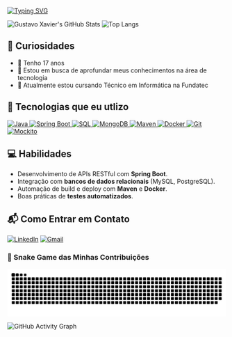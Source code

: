 
[![Typing SVG](https://readme-typing-svg.herokuapp.com?font=Fira+Code&size=24&duration=4000&pause=1000&color=00FFBF&center=true&vCenter=true&width=500&lines=Hi%2C+I'm+Gustavo+Xavier;Aspiring+Back-End+Developer)](https://git.io/typing-svg)


![Gustavo Xavier's GitHub Stats](https://github-readme-stats.vercel.app/api?username=xavier0999&show_icons=true&theme=radical)
![Top Langs](https://github-readme-stats.vercel.app/api/top-langs/?username=xavier0999&layout=compact&theme=radical)

## 👋 Curiosidades

- 🎂 Tenho 17 anos  
- 🎯 Estou em busca de aprofundar meus conhecimentos na área de tecnologia  
- 🚀 Atualmente estou cursando Técnico em Informática na Fundatec  
  


## 🚀 Tecnologias que eu utlizo

<p align="left">
  <a href="https://www.java.com/" target="_blank">
    <img src="https://cdn.jsdelivr.net/gh/devicons/devicon/icons/java/java-original.svg" alt="Java" width="40" height="40"/>
  </a>
  <a href="https://spring.io/projects/spring-boot" target="_blank">
    <img src="https://cdn.jsdelivr.net/gh/devicons/devicon/icons/spring/spring-original.svg" alt="Spring Boot" width="40" height="40"/>
  </a>
  <a href="https://www.mysql.com/" target="_blank">
    <img src="https://cdn.jsdelivr.net/gh/devicons/devicon/icons/mysql/mysql-original.svg" alt="SQL" width="40" height="40"/>
  </a>
  <a href="https://www.mongodb.com/" target="_blank">
    <img src="https://cdn.jsdelivr.net/gh/devicons/devicon/icons/mongodb/mongodb-original.svg" alt="MongoDB" width="40" height="40"/>
  </a>
  <a href="https://maven.apache.org/" target="_blank">
    <img src="https://cdn.jsdelivr.net/gh/devicons/devicon/icons/maven/maven-original.svg" alt="Maven" width="40" height="40"/>
  </a>
  <a href="https://www.docker.com/" target="_blank">
    <img src="https://cdn.jsdelivr.net/gh/devicons/devicon/icons/docker/docker-original.svg" alt="Docker" width="40" height="40"/>
  </a>
  <a href="https://git-scm.com/" target="_blank">
    <img src="https://cdn.jsdelivr.net/gh/devicons/devicon/icons/git/git-original.svg" alt="Git" width="40" height="40"/>
  </a>
  <a href="https://site.mockito.org/" target="_blank">
    <img src="https://avatars.githubusercontent.com/u/8778734?s=200&v=4" alt="Mockito" width="40" height="40"/>
  </a>
</p>

## 💻 Habilidades

- Desenvolvimento de APIs RESTful com **Spring Boot**.
- Integração com **bancos de dados relacionais** (MySQL, PostgreSQL).
- Automação de build e deploy com **Maven** e **Docker**.
- Boas práticas de **testes automatizados**.


## 📬 Como Entrar em Contato

[![LinkedIn](https://img.shields.io/badge/LinkedIn-blue?style=for-the-badge&logo=linkedin)](https://www.linkedin.com/in/gustavo-xavier-754388356/)
[![Gmail](https://img.shields.io/badge/Gmail-D14836?style=for-the-badge&logo=gmail&logoColor=white)](mailto:gustavoxavier0999@gmail.com)


### 🐍 Snake Game das Minhas Contribuições

<img align="center" src="https://raw.githubusercontent.com/Platane/snk/output/github-contribution-grid-snake.svg" alt="snake" />

![GitHub Activity Graph](https://activity-graph.herokuapp.com/graph?username=xavier0999&theme=github)



